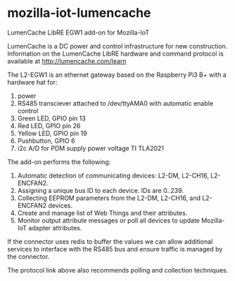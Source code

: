 # mozilla-iot-lumencache
LumenCache LibRE EGW1 add-on for Mozilla-IoT

LumenCache is a DC power and control infrastructure for new construction.
Information on the LumenCache LibRE hardware and command protocol is available at 
http://lumencache.com/learn

The L2-EGW1 is an ethernet gateway based on the Raspberry Pi3 B+ with a hardware hat for:
  1. power
  2. RS485 transciever attached to /dev/ttyAMA0 with automatic enable control
  3. Green LED, GPIO pin 13
  4. Red LED, GPIO pin 26
  5. Yellow LED, GPIO pin 19
  6. Pushbutton, GPIO 6
  7. i2c A/D for PDM supply power voltage TI TLA2021

The add-on performs the following:
  1. Automatic detection of communicating devices: L2-DM, L2-CH16, L2-ENCFAN2.
  2. Assigning a unique bus ID to each device.  IDs are 0..239.
  3. Collecting EEPROM parameters from the L2-DM, L2-CH16, and L2-ENCFAN2 devices.
  4. Create and manage list of Web Things and their attributes.
  5. Monitor output attribute messages or poll all devices to update Mozilla-IoT adapter attributes.
 
If the connector uses redis to buffer the values we can allow additional services to interface with
the RS485 bus and ensure traffic is managed by the connector.

The protocol link above also recommends polling and collection techniques.
